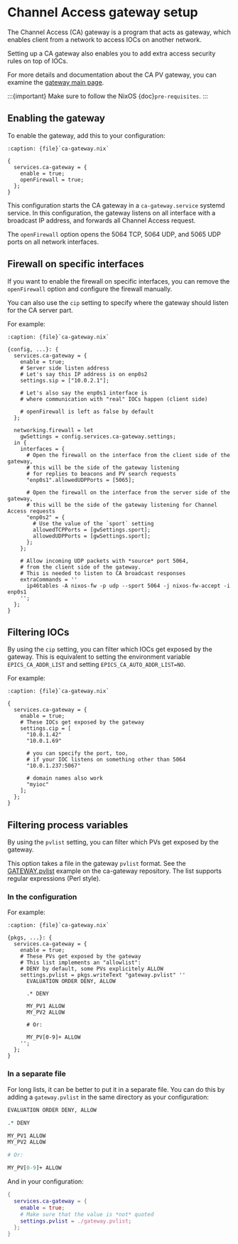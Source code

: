 # Channel Access gateway setup

The Channel Access (CA) gateway is a program
that acts as gateway,
which enables client from a network to access IOCs on another network.

Setting up a CA gateway also enables you
to add extra access security rules on top of IOCs.

For more details and documentation about the CA PV gateway,
you can examine the [gateway main page].

:::{important}
Make sure to follow the NixOS {doc}`pre-requisites`.
:::

## Enabling the gateway

To enable the gateway,
add this to your configuration:

```{code-block} nix
:caption: {file}`ca-gateway.nix`

{
  services.ca-gateway = {
    enable = true;
    openFirewall = true;
  };
}
```

This configuration starts the CA gateway in a `ca-gateway.service` systemd service.
In this configuration,
the gateway listens on all interface with a broadcast IP address,
and forwards all Channel Access request.

The `openFirewall` option opens the
5064 TCP,
5064 UDP,
and 5065 UDP ports on all network interfaces.

## Firewall on specific interfaces

If you want to enable the firewall on specific interfaces,
you can remove the `openFirewall` option
and configure the firewall manually.

You can also use the `cip` setting
to specify where the gateway should listen
for the CA server part.

For example:

```{code-block} nix
:caption: {file}`ca-gateway.nix`

{config, ...}: {
  services.ca-gateway = {
    enable = true;
    # Server side listen address
    # Let's say this IP address is on enp0s2
    settings.sip = ["10.0.2.1"];

    # Let's also say the enp0s1 interface is
    # where communication with "real" IOCs happen (client side)

    # openFirewall is left as false by default
  };

  networking.firewall = let
    gwSettings = config.services.ca-gateway.settings;
  in {
    interfaces = {
      # Open the firewall on the interface from the client side of the gateway,
      # this will be the side of the gateway listening
      # for replies to beacons and PV search requests
      "enp0s1".allowedUDPPorts = [5065];

      # Open the firewall on the interface from the server side of the gateway,
      # this will be the side of the gateway listening for Channel Access requests
      "enp0s2" = {
        # Use the value of the `sport` setting
        allowedTCPPorts = [gwSettings.sport];
        allowedUDPPorts = [gwSettings.sport];
      };
    };

    # Allow incoming UDP packets with *source* port 5064,
    # from the client side of the gateway.
    # This is needed to listen to CA broadcast responses
    extraCommands = ''
      ip46tables -A nixos-fw -p udp --sport 5064 -j nixos-fw-accept -i enp0s1
    '';
  };
}
```

## Filtering IOCs

By using the `cip` setting,
you can filter which IOCs get exposed by the gateway.
This is equivalent to setting the environment variable `EPICS_CA_ADDR_LIST`
and setting `EPICS_CA_AUTO_ADDR_LIST=NO`.

For example:

```{code-block} nix
:caption: {file}`ca-gateway.nix`

{
  services.ca-gateway = {
    enable = true;
    # These IOCs get exposed by the gateway
    settings.cip = [
      "10.0.1.42"
      "10.0.1.69"

      # you can specify the port, too,
      # if your IOC listens on something other than 5064
      "10.0.1.237:5067"

      # domain names also work
      "myioc"
    ];
  };
}
```

## Filtering process variables

By using the `pvlist` setting,
you can filter which PVs get exposed by the gateway.

This option takes a file in the gateway `pvlist` format.
See the [GATEWAY.pvlist] example on the ca-gateway repository.
The list supports regular expressions (Perl style).

### In the configuration

For example:

```{code-block} nix
:caption: {file}`ca-gateway.nix`

{pkgs, ...}: {
  services.ca-gateway = {
    enable = true;
    # These PVs get exposed by the gateway
    # This list implements an "allowlist":
    # DENY by default, some PVs explicitely ALLOW
    settings.pvlist = pkgs.writeText "gateway.pvlist" ''
      EVALUATION ORDER DENY, ALLOW

      .* DENY

      MY_PV1 ALLOW
      MY_PV2 ALLOW

      # Or:

      MY_PV[0-9]+ ALLOW
    '';
  };
}
```

### In a separate file

For long lists,
it can be better
to put it in a separate file.
You can do this
by adding a `gateway.pvlist` in the same directory as your configuration:

```perl
EVALUATION ORDER DENY, ALLOW

.* DENY

MY_PV1 ALLOW
MY_PV2 ALLOW

# Or:

MY_PV[0-9]+ ALLOW
```

And in your configuration:

```nix
{
  services.ca-gateway = {
    enable = true;
    # Make sure that the value is *not* quoted
    settings.pvlist = ./gateway.pvlist;
  };
}
```

[gateway main page]: https://epics.anl.gov/extensions/gateway/
[gateway.pvlist]: https://github.com/epics-extensions/ca-gateway/blob/master/example/GATEWAY.pvlist

